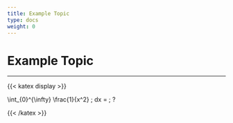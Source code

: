 ```yaml
---
title: Example Topic
type: docs
weight: 0
---
```


# Example Topic

---

{{< katex display >}} 

\int_{0}^{\infty} \frac{1}{x^2} \; dx = \; ?

{{< /katex >}} 
